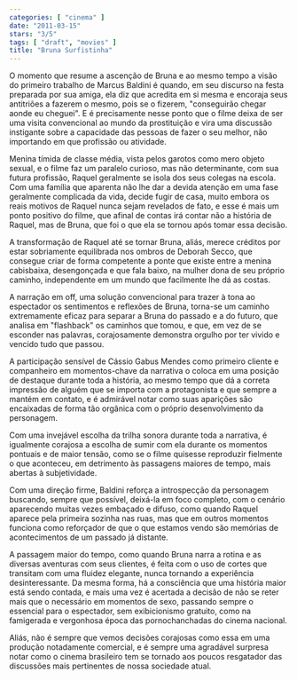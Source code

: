 ```yaml
---
categories: [ "cinema" ]
date: "2011-03-15"
stars: "3/5"
tags: [ "draft", "movies" ]
title: "Bruna Surfistinha"
---
```

O momento que resume a ascenção de Bruna e ao mesmo tempo a visão do
primeiro trabalho de Marcus Baldini é quando, em seu discurso na festa
preparada por sua amiga, ela diz que acredita em si mesma e encoraja
seus antitriões a fazerem o mesmo, pois se o fizerem, "conseguirão
chegar aonde eu cheguei". E é precisamente nesse ponto que o filme
deixa de ser uma visita convencional ao mundo da prostituição e vira
uma discussão instigante sobre a capacidade das pessoas de fazer o seu
melhor, não importando em que profissão ou atividade.

Menina tímida de classe média, vista pelos garotos como mero objeto
sexual, e o filme faz um paralelo curioso, mas não determinante, com
sua futura profissão, Raquel geralmente se isola dos seus colegas na
escola. Com uma família que aparenta não lhe dar a devida atenção
em uma fase geralmente complicada da vida, decide fugir de casa, muito
embora os reais motivos de Raquel nunca sejam revelados de fato, e esse
é mais um ponto positivo do filme, que afinal de contas irá contar
não a história de Raquel, mas de Bruna, que foi o que ela se tornou
após tomar essa decisão.

A transformação de Raquel até se tornar Bruna, aliás, merece
créditos por estar sobriamente equilibrada nos ombros de Deborah Secco,
que consegue criar de forma competente a ponte que existe entre a menina
cabisbaixa, desengonçada e que fala baixo, na mulher dona de seu próprio
caminho, independente em um mundo que facilmente lhe dá as costas.

A narração em off, uma solução convencional para trazer à tona ao
espectador os sentimentos e reflexões de Bruna, torna-se um caminho
extremamente eficaz para separar a Bruna do passado e a do futuro,
que analisa em "flashback" os caminhos que tomou, e que, em vez de se
esconder nas palavras, corajosamente demonstra orgulho por ter vivido
e vencido tudo que passou.

A participação sensível de Cássio Gabus Mendes como primeiro cliente
e companheiro em momentos-chave da narrativa o coloca em uma posição
de destaque durante toda a história, ao mesmo tempo que dá a correta
impressão de alguém que se importa com a protagonista e que sempre a
mantém em contato, e é admirável notar como suas aparições são
encaixadas de forma tão orgânica com o próprio desenvolvimento da
personagem.

Com uma invejável escolha da trilha sonora durante toda a narrativa,
é igualmente corajosa a escolha de sumir com ela durante os momentos
pontuais e de maior tensão, como se o filme quisesse reproduzir fielmente
o que aconteceu, em detrimento às passagens maiores de tempo, mais
abertas à subjetividade.

Com uma direção firme, Baldini reforça a introspecção da personagem
buscando, sempre que possível, deixá-la em foco completo, com o cenário
aparecendo muitas vezes embaçado e difuso, como quando Raquel aparece
pela primeira sozinha nas ruas, mas que em outros momentos funciona como
reforçador de que o que estamos vendo são memórias de acontecimentos
de um passado já distante.

A passagem maior do tempo, como quando Bruna narra a rotina e as
diversas aventuras com seus clientes, é feita com o uso de cortes
que transitam com uma fluidez elegante, nunca tornando a experiência
desinteressante. Da mesma forma, há a consciência que uma história
maior está sendo contada, e mais uma vez é acertada a decisão de
não se reter mais que o necessário em momentos de sexo, passando
sempre o essencial para o espectador, sem exibicionismo gratuito, como
na famigerada e vergonhosa época das pornochanchadas do cinema nacional.

Aliás, não é sempre que vemos decisões corajosas como essa em uma
produção notadamente comercial, e é sempre uma agradável surpresa
notar como o cinema brasileiro tem se tornado aos poucos resgatador das
discussões mais pertinentes de nossa sociedade atual.
